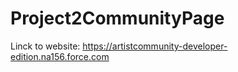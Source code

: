 # Project2CommunityPage

Linck to website: https://artistcommunity-developer-edition.na156.force.com
